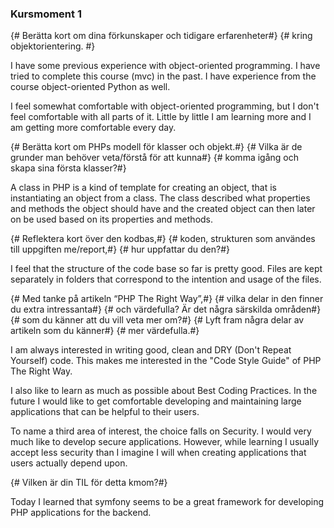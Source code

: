 ### Kursmoment 1
{# Berätta kort om dina förkunskaper och tidigare erfarenheter#}
{# kring objektorientering. #}

I have some previous experience with object-oriented programming.
I have tried to complete this course (mvc) in the past. I have
experience from the course object-oriented Python as well.

I feel somewhat comfortable with object-oriented programming,
but I don't feel comfortable with all parts of it. Little by little
I am learning more and I am getting more comfortable every day.

{# Berätta kort om PHPs modell för klasser och objekt.#}
{# Vilka är de grunder man behöver veta/förstå för att kunna#}
{# komma igång och skapa sina första klasser?#}

A class in PHP is a kind of template for creating an object, that is
instantiating an object from a class. The class described what properties
and methods the object should have and the created object can then later
on be used based on its properties and methods.

{# Reflektera kort över den kodbas,#}
{# koden, strukturen som användes till uppgiften me/report,#}
{# hur uppfattar du den?#}

I feel that the structure of the code base so far is pretty good.
Files are kept separately in folders that correspond to the intention
and usage of the files.

{# Med tanke på artikeln “PHP The Right Way”,#}
{# vilka delar in den finner du extra intressanta#}
{# och värdefulla? Är det några särskilda områden#}
{# som du känner att du vill veta mer om?#}
{# Lyft fram några delar av artikeln som du känner#}
{# mer värdefulla.#}

I am always interested in writing good, clean and DRY (Don't Repeat Yourself) code.
This makes me interested in the "Code Style Guide" of PHP The Right Way.

I also like to learn as much as possible about Best Coding Practices. In the 
future I would like to get comfortable developing and maintaining large applications
that can be helpful to their users.

To name a third area of interest, the choice falls on Security. I would very much like
to develop secure applications. However, while learning I usually accept less security
than I imagine I will when creating applications that users actually depend upon. 

{# Vilken är din TIL för detta kmom?#}

Today I learned that symfony seems to be a great framework for developing
PHP applications for the backend.
